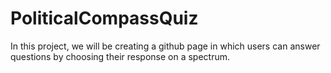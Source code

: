 # PoliticalCompassQuiz
In this project, we will be creating a github page in which users can answer questions by choosing their response on a spectrum.

